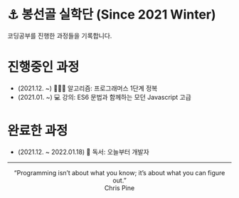 # ⚓ 봉선골 실학단 (Since 2021 Winter)

코딩공부를 진행한 과정들을 기록합니다.

# 진행중인 과정

-   (2021.12. ~) 👩🏻‍💻 알고리즘: 프로그래머스 1단계 정복
-   (2021.01. ~) 💻 강의: ES6 문법과 함께하는 모던 Javascript 고급

# 완료한 과정

-   (2021.12. ~ 2022.01.18) 📕 독서: 오늘부터 개발자

---

<p align="center">“Programming isn’t about what you know; it’s about what you can figure out.”<br>Chris Pine</p>
